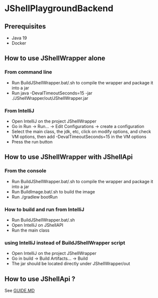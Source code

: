 # JShellPlaygroundBackend
## Prerequisites
- Java 19
- Docker

## How to use JShellWrapper alone
### From command line
- Run BuildJShellWrapper.bat/.sh to compile the wrapper and package it into a jar
- Run java -DevalTimeoutSeconds=15 -jar ./JShellWrapper/out/JShellWrapper.jar
### From IntelliJ
- Open IntelliJ on the project JShellWrapper
- Go in Run → Run... → Edit Configurations → create a configuration
- Select the main class, the jdk, etc, click on modify options, and check VM options, then add -DevalTimeoutSeconds=15 in the VM options
- Press the run button
## How to use JShellWrapper with JShellApi
### From the console
- Run BuildJShellWrapper.bat/.sh to compile the wrapper and package it into a jar
- Run BuildImage.bat/.sh to build the image
- Run ./gradlew bootRun
### How to build and run from IntelliJ
- Run BuildJShellWrapper.bat/.sh
- Open IntelliJ on JShellAPI
- Run the main class
### using IntelliJ instead of BuildJShellWrapper script
- Open IntelliJ on the project JShellWrapper
- Go in build → Build Artifacts... → Build
- The jar should be located directly under JShellWrapper/out

## How to use JShellApi ?
See [GUIDE.MD](JShellAPI/GUIDE.MD)